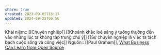 ```yaml
---
share: true
created: 2023-09-05T16:17
updated: 2024-09-22T00:56
---
```

Khái niệm:: [[Chuyên nghiệp]]
[[Khoảnh khắc loé sáng ý tưởng thường đến vào những lúc ta không tập trung chú ý]]
[[Sự chuyên nghiệp là việc ta tách bạch cuộc sống và công việc]]
Nguồn:: [[Paul Graham]], [What Business Can Learn from Open Source](http://www.paulgraham.com/opensource.html)